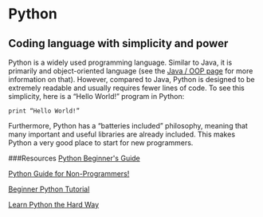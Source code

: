 Python
============

Coding language with simplicity and power
--------------------------

Python is a widely used programming language. Similar to Java, it is primarily and object-oriented language (see the [Java / OOP page](./BeginnerJava.html) for more information on that). However, compared to Java, Python is designed to be extremely readable and usually requires fewer lines of code. To see this simplicity, here is a “Hello World!” program in Python:

	print “Hello World!”

Furthermore, Python has a “batteries included” philosophy, meaning that many important and useful libraries are already included. This makes Python a very good place to start for new programmers.

###Resources
[Python Beginner's Guide](http://wiki.python.org/moin/BeginnersGuide)

[Python Guide for Non-Programmers!](http://wiki.python.org/moin/BeginnersGuide/NonProgrammers)

[Beginner Python Tutorial](http://www.sthurlow.com/python/)

[Learn Python the Hard Way](http://learnpythonthehardway.org/book/)